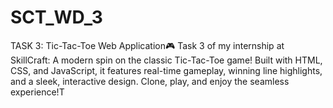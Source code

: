 # SCT_WD_3
TASK 3: Tic-Tac-Toe Web Application🎮 Task 3 of my internship at SkillCraft: A modern spin on the classic Tic-Tac-Toe game! Built with HTML, CSS, and JavaScript, it features real-time gameplay, winning line highlights, and a sleek, interactive design. Clone, play, and enjoy the seamless experience!T
